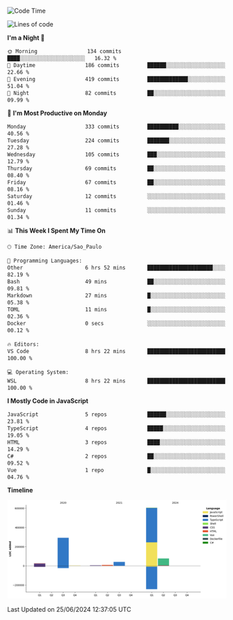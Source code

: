 <!--START_SECTION:waka-->
![Code Time](http://img.shields.io/badge/Code%20Time-2%2C557%20hrs%2058%20mins-blue)

![Lines of code](https://img.shields.io/badge/From%20Hello%20World%20I%27ve%20Written-1.0%20million%20lines%20of%20code-blue)

**I'm a Night 🦉** 

```text
🌞 Morning                134 commits         ████░░░░░░░░░░░░░░░░░░░░░   16.32 % 
🌆 Daytime                186 commits         ██████░░░░░░░░░░░░░░░░░░░   22.66 % 
🌃 Evening                419 commits         █████████████░░░░░░░░░░░░   51.04 % 
🌙 Night                  82 commits          ██░░░░░░░░░░░░░░░░░░░░░░░   09.99 % 
```
📅 **I'm Most Productive on Monday** 

```text
Monday                   333 commits         ██████████░░░░░░░░░░░░░░░   40.56 % 
Tuesday                  224 commits         ███████░░░░░░░░░░░░░░░░░░   27.28 % 
Wednesday                105 commits         ███░░░░░░░░░░░░░░░░░░░░░░   12.79 % 
Thursday                 69 commits          ██░░░░░░░░░░░░░░░░░░░░░░░   08.40 % 
Friday                   67 commits          ██░░░░░░░░░░░░░░░░░░░░░░░   08.16 % 
Saturday                 12 commits          ░░░░░░░░░░░░░░░░░░░░░░░░░   01.46 % 
Sunday                   11 commits          ░░░░░░░░░░░░░░░░░░░░░░░░░   01.34 % 
```


📊 **This Week I Spent My Time On** 

```text
🕑︎ Time Zone: America/Sao_Paulo

💬 Programming Languages: 
Other                    6 hrs 52 mins       █████████████████████░░░░   82.19 % 
Bash                     49 mins             ██░░░░░░░░░░░░░░░░░░░░░░░   09.81 % 
Markdown                 27 mins             █░░░░░░░░░░░░░░░░░░░░░░░░   05.38 % 
TOML                     11 mins             █░░░░░░░░░░░░░░░░░░░░░░░░   02.36 % 
Docker                   0 secs              ░░░░░░░░░░░░░░░░░░░░░░░░░   00.12 % 

🔥 Editors: 
VS Code                  8 hrs 22 mins       █████████████████████████   100.00 % 

💻 Operating System: 
WSL                      8 hrs 22 mins       █████████████████████████   100.00 % 
```

**I Mostly Code in JavaScript** 

```text
JavaScript               5 repos             ██████░░░░░░░░░░░░░░░░░░░   23.81 % 
TypeScript               4 repos             █████░░░░░░░░░░░░░░░░░░░░   19.05 % 
HTML                     3 repos             ████░░░░░░░░░░░░░░░░░░░░░   14.29 % 
C#                       2 repos             ██░░░░░░░░░░░░░░░░░░░░░░░   09.52 % 
Vue                      1 repo              █░░░░░░░░░░░░░░░░░░░░░░░░   04.76 % 
```



**Timeline**

![Lines of Code chart](https://raw.githubusercontent.com/jonhoffmam/jonhoffmam/master/assets/bar_graph.png)


 Last Updated on 25/06/2024 12:37:05 UTC
<!--END_SECTION:waka-->
